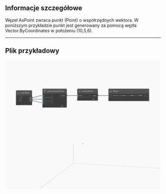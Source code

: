 ## Informacje szczegółowe
Węzeł AsPoint zwraca punkt (Point) o współrzędnych wektora. W poniższym przykładzie punkt jest generowany za pomocą węzła Vector.ByCoordinates w położeniu (10,5,6).
___
## Plik przykładowy

![AsPoint](./Autodesk.DesignScript.Geometry.Vector.AsPoint_img.jpg)

